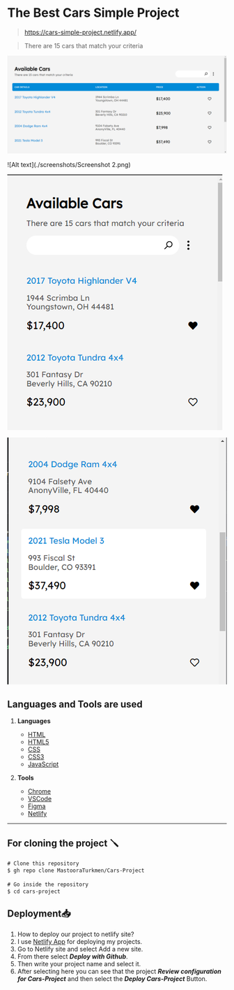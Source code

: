 # The Best Cars Simple Project

> https://cars-simple-project.netlify.app/

> There are 15 cars that match your criteria

![Alt text](./screenshots/Screenshot-1.png)

![Alt text](./screenshots/Screenshot 2.png)

![Alt text](./screenshots/Screenshot-3.png)

![Alt text](./screenshots/Screenshot-4.png)


## Languages and Tools are used

1. **Languages**
    + [HTML](https://github.com/topics/html)
    + [HTML5](https://github.com/topics/html5)
    + [CSS](https://github.com/topics/css)
    + [CSS3](https://github.com/topics/css3)
    + [JavaScript](https://github.com/topics/javascript)

2. **Tools** 
    + [Chrome](https://github.com/topics/chrome)
    + [VSCode](https://github.com/topics/vscode)
    + [Figma](https://github.com/topics/figma)
    + [Netlify](https://github.com/topics/netlify)

-----


## For cloning the project 🪛

```
# Clone this repository
$ gh repo clone MastooraTurkmen/Cars-Project

# Go inside the repository
$ cd cars-project
```

## Deployment📥

1. How to deploy our project to netlify site?
2. I use [Netlify App](https://app.netlify.com/) for deploying my projects.
3. Go to Netlify site and select Add a new site.
4. From there select **_Deploy with Github_**.
5. Then write your project name and select it.
6. After selecting here you can see that the project **_Review configuration for Cars-Project_** and then select the **_Deploy Cars-Project_** Button.
